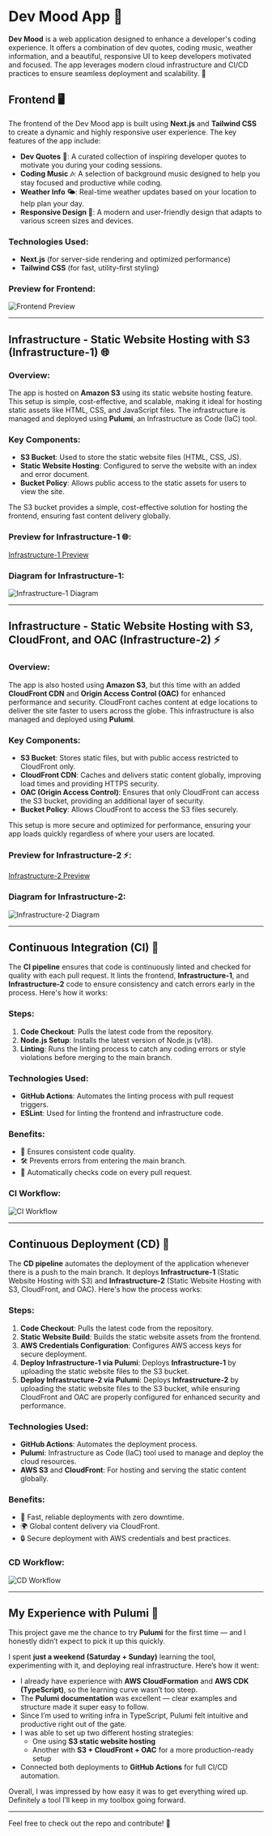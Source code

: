 # Dev Mood App 🌟

**Dev Mood** is a web application designed to enhance a developer's coding experience. It offers a combination of dev quotes, coding music, weather information, and a beautiful, responsive UI to keep developers motivated and focused. The app leverages modern cloud infrastructure and CI/CD practices to ensure seamless deployment and scalability. 🚀

## Frontend 🖥️

The frontend of the Dev Mood app is built using **Next.js** and **Tailwind CSS** to create a dynamic and highly responsive user experience. The key features of the app include:

- **Dev Quotes** 💬: A curated collection of inspiring developer quotes to motivate you during your coding sessions.
- **Coding Music 🎶**: A selection of background music designed to help you stay focused and productive while coding.
- **Weather Info 🌤️**: Real-time weather updates based on your location to help plan your day.
- **Responsive Design 📱**: A modern and user-friendly design that adapts to various screen sizes and devices.

### Technologies Used:
- **Next.js** (for server-side rendering and optimized performance)
- **Tailwind CSS** (for fast, utility-first styling)

### Preview for Frontend:
![Frontend Preview](assets/dev-mood.png)

---

## Infrastructure - Static Website Hosting with S3 (Infrastructure-1) 🌐

### Overview:
The app is hosted on **Amazon S3** using its static website hosting feature. This setup is simple, cost-effective, and scalable, making it ideal for hosting static assets like HTML, CSS, and JavaScript files. The infrastructure is managed and deployed using **Pulumi**, an Infrastructure as Code (IaC) tool.

### Key Components:
- **S3 Bucket**: Used to store the static website files (HTML, CSS, JS).
- **Static Website Hosting**: Configured to serve the website with an index and error document.
- **Bucket Policy**: Allows public access to the static assets for users to view the site.

The S3 bucket provides a simple, cost-effective solution for hosting the frontend, ensuring fast content delivery globally.

### Preview for Infrastructure-1 🌐:
[Infrastructure-1 Preview](http://dev-mood-1-bucket-81bfedd.s3-website-us-east-1.amazonaws.com/)

### Diagram for Infrastructure-1:
![Infrastructure-1 Diagram](assets/infrastructure_1_diagram.png)

---

## Infrastructure - Static Website Hosting with S3, CloudFront, and OAC (Infrastructure-2) ⚡

### Overview:
The app is also hosted using **Amazon S3**, but this time with an added **CloudFront CDN** and **Origin Access Control (OAC)** for enhanced performance and security. CloudFront caches content at edge locations to deliver the site faster to users across the globe. This infrastructure is also managed and deployed using **Pulumi**.

### Key Components:
- **S3 Bucket**: Stores static files, but with public access restricted to CloudFront only.
- **CloudFront CDN**: Caches and delivers static content globally, improving load times and providing HTTPS security.
- **OAC (Origin Access Control)**: Ensures that only CloudFront can access the S3 bucket, providing an additional layer of security.
- **Bucket Policy**: Allows CloudFront to access the S3 files securely.

This setup is more secure and optimized for performance, ensuring your app loads quickly regardless of where your users are located.

### Preview for Infrastructure-2 ⚡:
[Infrastructure-2 Preview](https://d2y1cy8163fewy.cloudfront.net)

### Diagram for Infrastructure-2:
![Infrastructure-2 Diagram](assets/infrastructure_2_diagram.png)

---

## Continuous Integration (CI) 🔄

The **CI pipeline** ensures that code is continuously linted and checked for quality with each pull request. It lints the frontend, **Infrastructure-1**, and **Infrastructure-2** code to ensure consistency and catch errors early in the process. Here's how it works:

### Steps:
1. **Code Checkout**: Pulls the latest code from the repository.
2. **Node.js Setup**: Installs the latest version of Node.js (v18).
3. **Linting**: Runs the linting process to catch any coding errors or style violations before merging to the main branch.

### Technologies Used:
- **GitHub Actions**: Automates the linting process with pull request triggers.
- **ESLint**: Used for linting the frontend and infrastructure code.

### Benefits:
- 🚀 Ensures consistent code quality.
- 🛠️ Prevents errors from entering the main branch.
- 🔧 Automatically checks code on every pull request.

### CI Workflow:
![CI Workflow](assets/ci.png)

---

## Continuous Deployment (CD) 🚀

The **CD pipeline** automates the deployment of the application whenever there is a push to the main branch. It deploys **Infrastructure-1** (Static Website Hosting with S3) and **Infrastructure-2** (Static Website Hosting with S3, CloudFront, and OAC). Here's how the process works:

### Steps:
1. **Code Checkout**: Pulls the latest code from the repository.
2. **Static Website Build**: Builds the static website assets from the frontend.
3. **AWS Credentials Configuration**: Configures AWS access keys for secure deployment.
4. **Deploy Infrastructure-1 via Pulumi**: Deploys **Infrastructure-1** by uploading the static website files to the S3 bucket.
5. **Deploy Infrastructure-2 via Pulumi**: Deploys **Infrastructure-2** by uploading the static website files to the S3 bucket, while ensuring CloudFront and OAC are properly configured for enhanced security and performance.

### Technologies Used:
- **GitHub Actions**: Automates the deployment process.
- **Pulumi**: Infrastructure as Code (IaC) tool used to manage and deploy the cloud resources.
- **AWS S3** and **CloudFront**: For hosting and serving the static content globally.

### Benefits:
- 🎯 Fast, reliable deployments with zero downtime.
- 🌍 Global content delivery via CloudFront.
- 🔒 Secure deployment with AWS credentials and best practices.

### CD Workflow:
![CD Workflow](assets/cd.png)

---

## My Experience with Pulumi 🔨

This project gave me the chance to try **Pulumi** for the first time — and I honestly didn’t expect to pick it up this quickly.

I spent **just a weekend (Saturday + Sunday)** learning the tool, experimenting with it, and deploying real infrastructure. Here’s how it went:

- I already have experience with **AWS CloudFormation** and **AWS CDK (TypeScript)**, so the learning curve wasn’t too steep.
- The **Pulumi documentation** was excellent — clear examples and structure made it super easy to follow.
- Since I’m used to writing infra in TypeScript, Pulumi felt intuitive and productive right out of the gate.
- I was able to set up two different hosting strategies:
  - One using **S3 static website hosting**
  - Another with **S3 + CloudFront + OAC** for a more production-ready setup
- Connected both deployments to **GitHub Actions** for full CI/CD automation.

Overall, I was impressed by how easy it was to get everything wired up. Definitely a tool I’ll keep in my toolbox going forward.

---

Feel free to check out the repo and contribute! 🌟